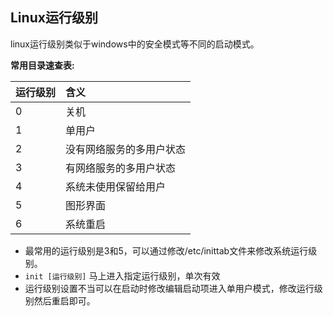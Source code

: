 ## Linux运行级别
linux运行级别类似于windows中的安全模式等不同的启动模式。

**常用目录速查表:**

| 运行级别 | 含义 |
|:-|:-|
|0|关机|
|1|单用户|
|2|没有网络服务的多用户状态|
|3|有网络服务的多用户状态|
|4|系统未使用保留给用户|
|5|图形界面|
|6|系统重启|

* 最常用的运行级别是3和5，可以通过修改/etc/inittab文件来修改系统运行级别。
* `init [运行级别]`	马上进入指定运行级别，单次有效
* 运行级别设置不当可以在启动时修改编辑启动项进入单用户模式，修改运行级别然后重启即可。


